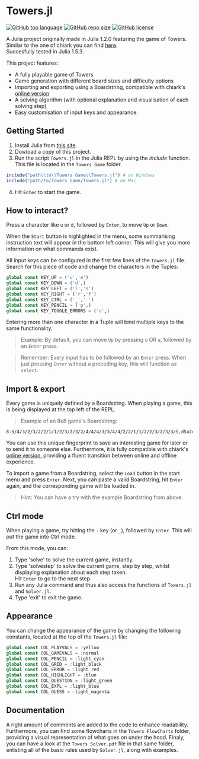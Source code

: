 # Towers.jl

[![GitHub top language](https://img.shields.io/github/languages/top/AlexVanMechelen/Towers.jl)](https://github.com/AlexVanMechelen/Towers.jl) [![GitHub repo size](https://img.shields.io/github/repo-size/AlexVanMechelen/Towers.jl?label=repo%20size)](https://github.com/AlexVanMechelen/Towers.jl) [![GitHub license](https://img.shields.io/github/license/AlexVanMechelen/Towers.jl "MIT License")](https://github.com/AlexVanMechelen/Towers.jl/blob/master/LICENSE)

A Julia project originally made in Julia 1.2.0 featuring the game of Towers.\
Similar to the one of chiark you can find [here](https://www.chiark.greenend.org.uk/~sgtatham/puzzles/js/towers.html "Online Towers game"). \
Succesfully tested in Julia 1.5.3.

This project features:
- A fully playable game of Towers
- Game generation with different board sizes and difficulty options
- Importing and exporting using a Boardstring, compatible with chiark's [online version](https://www.chiark.greenend.org.uk/~sgtatham/puzzles/js/towers.html "Online Towers game")
- A solving algorithm (with optional explanation and visualisation of each solving step)
- Easy customisation of input keys and appearance.

## Getting Started

1. Install Julia from [this site](https://julialang.org/downloads/).
2. Dowload a copy of this project.
3. Run the script `Towers.jl` in the Julia REPL by using the *include* function. This file is located in the `Towers Game` folder.
 ```Julia
 include("path\\to\\Towers Game\\Towers.jl") # on Windows
 include("path/to/Towers Game/Towers.jl") # on Mac
 ```
4. Hit `Enter` to start the game.

## How to interact?

Press a character like `u` or `d`, followed by `Enter`, to move `Up` or `Down`.

When the `Start` button is highlighted in the menu, some summarising instruction text will appear in the bottom left corner. This will give you more information on what commands exist.

All input keys can be configured in the first few lines of the `Towers.jl` file. \
Search for this piece of code and change the characters in the Tuples:
```julia
global const KEY_UP = ('u','e')
global const KEY_DOWN = ('d',)
global const KEY_LEFT = ('l','s')
global const KEY_RIGHT = ('r','f')
global const KEY_CTRL = ('_','-')
global const KEY_PENCIL = ('p',)
global const KEY_TOGGLE_ERRORS = ('o',)
```
Entering more than one character in a Tuple will bind multiple keys to the same functionality.
> Example: By default, you can move `Up` by pressing `u` OR `e`, followed by an `Enter` press.

> Remember: Every input has to be followed by an `Enter` press. When just pressing `Enter` without a preceding key, this will function as `select`.

## Import & export

Every game is uniquely defined by a Boardstring. When playing a game, this is being displayed at the top left of the REPL.
> Example of an 8x8 game's Boardstring:
```
8:5/4/3/2/3/2/2/1/1/2/3/2/3/2/4/4/4/3/3/4/4/2/2/1/1/2/2/3/2/3/3/5,d5a2d1h2a3c4f2b8b5a4_8b2b5d4h5a
```
You can use this unique fingerprint to save an interesting game for later or to send it to someone else. Furthermore, it is fully compatible with chiark's [online version](https://www.chiark.greenend.org.uk/~sgtatham/puzzles/js/towers.html "Online Towers game"), providing a fluent transition between online and offline experience.

To import a game from a Boardstring, select the `Load` button in the start menu and press `Enter`. Next, you can paste a valid Boardstring, hit `Enter` again, and the corresponding game will be loaded in.
> Hint: You can have a try with the example Boardstring from above.

## Ctrl mode

When playing a game, try hitting the `-` key (or `_`), followed by `Enter`. This will put the game into Ctrl mode.

From this mode, you can:
1. Type 'solve' to solve the current game, instantly.
2. Type 'solvestep' to solve the current game, step by step, whilst displaying explanation about each step taken.\
Hit `Enter` to go to the next step.
4. Run any Julia command and thus also access the functions of `Towers.jl` and `Solver.jl`.
5. Type 'exit' to exit the game.


## Appearance

You can change the appearance of the game by changing the following constants, located at the top of the `Towers.jl` file:
```julia
global const COL_PLAYVALS = :yellow
global const COL_GAMEVALS = :normal
global const COL_PENCIL = :light_cyan
global const COL_GRID = :light_black
global const COL_ERROR = :light_red
global const COL_HIGHLIGHT = :blue
global const COL_QUESTION = :light_green
global const COL_EXPL = :light_blue
global const COL_GUESS = :light_magenta
```

## Documentation

A right amount of comments are added to the code to enhance readability. Furthermore, you can find some flowcharts in the `Towers FlowCharts` folder, providing a visual representation of what goes on under the hood. Finaly, you can have a look at the `Towers Solver.pdf` file in that same folder, enlisting all of the basic rules used by `Solver.jl`, along with examples.
